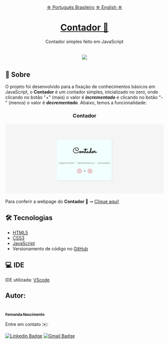 <p align="center">
    <a href="https://github.com/Fernanda1701/contador/blob/main/README.md">☆ Português Brasileiro</a>
    <a href="https://github.com/Fernanda1701/contador/blob/main/README.eng.md">☆ English ☆</a> 
</p>


<h1 align="center">
    <a href="https://fernanda1701.github.io/contador/">Contador 🧮</a>
</h1>
<p align="center">Contador simples feito em JavaScript</p>

<h2 align="center">
<img src="https://img.shields.io/static/v1?label=Status:&message=Completo ✅&color=32CD32&style=for-the-badge&logo=ghost"/>
</h2>


## 💎 Sobre

O projeto foi desenvolvido para a fixação de conhecimentos básicos em JavaScript, 
o <b>Contador</b> é um contador simples, inicializado no zero, onde clicando no botão "+" (mais) o valor é <b><i>incrementado</b></i> e clicando no botão "-" (menos) o valor é <b><i>decrementado</b></i>. 
Abaixo, temos a funcionalidade:


<h3 align="center">Contador</h3>

<p align="center">
  <img alt="contador" title="contador" src="./README/contador.gif" />
</p>


<p>Para conferir a webpage do <b>Contador 🧮</b> ➞ <a href="https://fernanda1701.github.io/contador/">Clique aqui!</a></p>

## 🛠 Tecnologias
 
- [HTML5](https://developer.mozilla.org/en-US/docs/Glossary/HTML5)
- [CSS3](https://devdocs.io/css/)
- [JavaScript](https://developer.mozilla.org/pt-BR/docs/Web/JavaScript)
- Versionamento de código no [GitHub](https://github.com/)

## 💻 IDE

IDE utilizada: [VScode](https://code.visualstudio.com/)

## Autor:

<a href="https://github.com/Fernanda1701">
 <img style="border-radius: 50%;" src="https://avatars.githubusercontent.com/Fernanda1701" width="80px;" alt=""/>
 <br />
 <sub><b>Fernanda Nascimento</b></sub></a> <a href="https://github.com/Fernanda1701"></a>

Entre em contato ✉️:

[![Linkedin Badge](https://img.shields.io/badge/-Fernanda-blue??style=plastic&logo=Linkedin&logoColor=white&link=https://www.linkedin.com/in/fnasci/)](https://www.linkedin.com/in/fnasci/)
[![Gmail Badge](https://img.shields.io/badge/-fnasci.1701@gmail.com-c14438?style=plastic&logo=Gmail&logoColor=white&link=mailto:fnasci.1701@gmail.com)](mailto:fnasci.1701@gmail.com)
